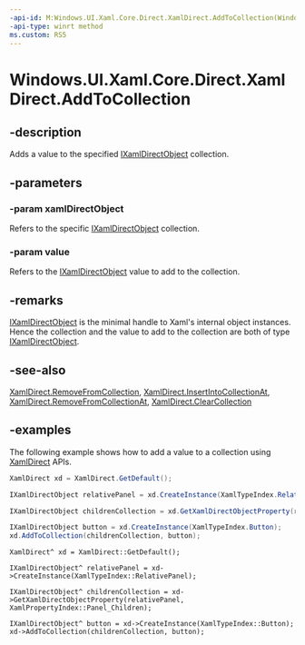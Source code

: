 ```yaml
---
-api-id: M:Windows.UI.Xaml.Core.Direct.XamlDirect.AddToCollection(Windows.UI.Xaml.Core.Direct.IXamlDirectObject,Windows.UI.Xaml.Core.Direct.IXamlDirectObject)
-api-type: winrt method
ms.custom: RS5
---
```


<!-- Method syntax.
public void XamlDirect.AddToCollection(IXamlDirectObject xamlDirectObject, IXamlDirectObject value)
-->

# Windows.UI.Xaml.Core.Direct.XamlDirect.AddToCollection

## -description
Adds a value to the specified [IXamlDirectObject](ixamldirectobject.md) collection.


## -parameters
### -param xamlDirectObject
Refers to the specific [IXamlDirectObject](ixamldirectobject.md) collection.

### -param value
Refers to the [IXamlDirectObject](ixamldirectobject.md) value to add to the collection.

## -remarks
[IXamlDirectObject](ixamldirectobject.md) is the minimal handle to Xaml's internal object instances. Hence the collection and the value to add to the collection are both of type [IXamlDirectObject](ixamldirectobject.md).

## -see-also

[XamlDirect.RemoveFromCollection](xamldirect_removefromcollection_1992847812.md), [XamlDirect.InsertIntoCollectionAt](xamldirect_insertintocollectionat_679802579.md), [XamlDirect.RemoveFromCollectionAt](xamldirect_removefromcollectionat_1250477505.md), [XamlDirect.ClearCollection](xamldirect_clearcollection_1428253299.md)

## -examples
The following example shows how to add a value to a collection using [XamlDirect](xamldirect.md) APIs.

```csharp
XamlDirect xd = XamlDirect.GetDefault();

IXamlDirectObject relativePanel = xd.CreateInstance(XamlTypeIndex.RelativePanel);

IXamlDirectObject childrenCollection = xd.GetXamlDirectObjectProperty(relativePanel, XamlPropertyIndex.Panel_Children);

IXamlDirectObject button = xd.CreateInstance(XamlTypeIndex.Button);
xd.AddToCollection(childrenCollection, button);
```

```cppcx
XamlDirect^ xd = XamlDirect::GetDefault();

IXamlDirectObject^ relativePanel = xd->CreateInstance(XamlTypeIndex::RelativePanel);

IXamlDirectObject^ childrenCollection = xd->GetXamlDirectObjectProperty(relativePanel, XamlPropertyIndex::Panel_Children);

IXamlDirectObject^ button = xd->CreateInstance(XamlTypeIndex::Button);
xd->AddToCollection(childrenCollection, button);
```
